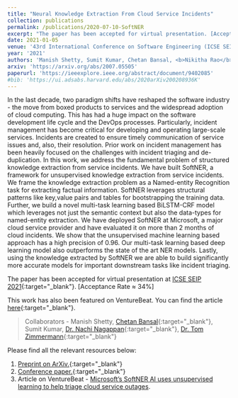 ```yaml
---
title: "Neural Knowledge Extraction From Cloud Service Incidents"
collection: publications
permalink: /publications/2020-07-10-SoftNER
excerpt: "The paper has been accepted for virtual presentation. [Acceptance Rate ≈ 34%]."
date: 2021-01-05
venue: '43rd International Conference on Software Engineering (ICSE SEIP)'
year: '2021'
authors: 'Manish Shetty, Sumit Kumar, Chetan Bansal, <b>Nikitha Rao</b>, Nachi Nagappan, Tom Zimmermann'
arxiv: 'https://arxiv.org/abs/2007.05505'
paperurl: 'https://ieeexplore.ieee.org/abstract/document/9402085'
#bib: 'https://ui.adsabs.harvard.edu/abs/2020arXiv200208936K'
---
```


In the last decade, two paradigm shifts have reshaped the software industry - the move from boxed products to services and the widespread adoption of cloud computing. This has had a huge impact on the software development life cycle and the DevOps processes. Particularly, incident management has become critical for developing and operating large-scale services. Incidents are created to ensure timely communication of service issues and, also, their resolution. Prior work on incident management has been heavily focused on the challenges with incident triaging and de-duplication. In this work, we address the fundamental problem of structured knowledge extraction from service incidents. We have built SoftNER, a framework for unsupervised knowledge extraction from service incidents. We frame the knowledge extraction problem as a Named-entity Recognition task for extracting factual information. SoftNER leverages structural patterns like key,value pairs and tables for bootstrapping the training data. Further, we build a novel multi-task learning based BiLSTM-CRF model which leverages not just the semantic context but also the data-types for named-entity extraction. We have deployed SoftNER at Microsoft, a major cloud service provider and have evaluated it on more than 2 months of cloud incidents. We show that the unsupervised machine learning based approach has a high precision of 0.96. Our multi-task learning based deep learning model also outperforms the state of the art NER models. Lastly, using the knowledge extracted by SoftNER we are able to build significantly more accurate models for important downstream tasks like incident triaging.

The paper has been accepted for virtual presentation at [ICSE SEIP 2021](https://conf.researchr.org/track/icse-2021/icse-2021-Software-Engineering-in-Practice){:target="_blank"}. [Acceptance Rate ≈ 34%]

This work has also been featured on VentureBeat. You can find the article [here](https://venturebeat.com/2020/07/14/microsofts-softner-ai-uses-unsupervised-learning-to-help-triage-cloud-service-outages/){:target="_blank"}.

> Collaborators - Manish Shetty, [Chetan Bansal](https://www.microsoft.com/en-us/research/people/chetanb/){:target="_blank"}, Sumit Kumar, [Dr. Nachi Nagappan](https://nachinagappan.github.io/){:target="_blank"}, [Dr. Tom Zimmermann](http://thomas-zimmermann.com/){:target="_blank"}

Please find all the relevant resources below:
1. [Preprint on ArXiv.](https://arxiv.org/abs/2007.05505){:target="_blank"}
2. [Conference paper.](https://ieeexplore.ieee.org/abstract/document/9402085){:target="_blank"}
3. Article on VentureBeat - [Microsoft’s SoftNER AI uses unsupervised learning to help triage cloud service outages](https://venturebeat.com/2020/07/14/microsofts-softner-ai-uses-unsupervised-learning-to-help-triage-cloud-service-outages/).